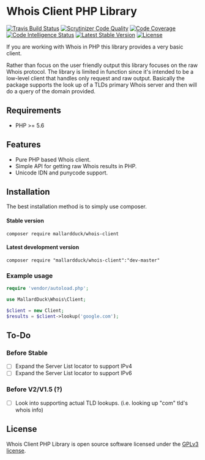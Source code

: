 # Whois Client PHP Library
[![Travis Build Status](https://travis-ci.org/mallardduck/whois-client.svg?branch=master)](https://travis-ci.org/mallardduck/whois-client)
[![Scrutinizer Code Quality](https://img.shields.io/scrutinizer/g/mallardduck/whois-client.svg)](https://scrutinizer-ci.com/g/mallardduck/whois-client/?branch=master)
[![Code Coverage](https://scrutinizer-ci.com/g/mallardduck/whois-client/badges/coverage.png?b=master)](https://scrutinizer-ci.com/g/mallardduck/whois-client/?branch=master)
[![Code Intelligence Status](https://scrutinizer-ci.com/g/mallardduck/whois-client/badges/code-intelligence.svg?b=master)](https://scrutinizer-ci.com/code-intelligence)
[![Latest Stable Version](https://poser.pugx.org/mallardduck/whois-client/v/stable)](https://packagist.org/packages/mallardduck/whois-client)
[![License](https://poser.pugx.org/mallardduck/whois-client/license)](https://packagist.org/packages/mallardduck/whois-client)

If you are working with Whois in PHP this library provides a very basic client.

Rather than focus on the user friendly output this library focuses on the raw Whois protocol. The library is limited in function since it's intended to be a low-level client that handles only request and raw output. Basically the package supports the look up of a TLDs primary Whois server and then will do a query of the domain provided.

## Requirements
* PHP >= 5.6

## Features
* Pure PHP based Whois client.
* Simple API for getting raw Whois results in PHP.
* Unicode IDN and punycode support.

## Installation
The best installation method is to simply use composer.

#### Stable version

`composer require mallardduck/whois-client`

#### Latest development version

`composer require "mallardduck/whois-client":"dev-master"`

### Example usage

```php
require 'vendor/autoload.php';

use MallardDuck\Whois\Client;

$client = new Client;
$results = $client->lookup('google.com');
```

## To-Do
### Before Stable
- [ ] Expand the Server List locator to support IPv4
- [ ] Expand the Server List locator to support IPv6
### Before V2/V1.5 (?)
- [ ] Look into supporting actual TLD lookups. (i.e. looking up "com" tld's whois info)

## License

Whois Client PHP Library is open source software licensed under the [GPLv3 license](LICENSE).
